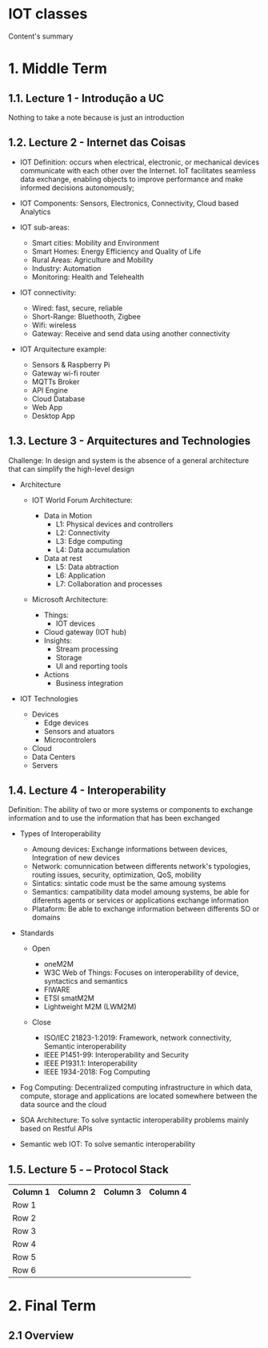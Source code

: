 # IOT classes
Content's summary


# 1. Middle Term

## 1.1. Lecture 1 - Introdução a UC

Nothing to take a note because is just an introduction 
   
## 1.2. Lecture 2 - Internet das Coisas

- IOT Definition: occurs when electrical, electronic, or mechanical devices communicate with each other over the Internet. IoT facilitates seamless data exchange, enabling objects to improve performance and make informed decisions autonomously;

- IOT Components: Sensors, Electronics, Connectivity, Cloud based Analytics

- IOT sub-areas: 
    - Smart cities: Mobility and Environment 
    - Smart Homes: Energy Efficiency and Quality of Life
    - Rural Areas: Agriculture and Mobility
    - Industry: Automation
    - Monitoring: Health and Telehealth  

- IOT connectivity: 
    - Wired: fast, secure, reliable
    - Short-Range: Bluethooth, Zigbee
    - Wifi: wireless
    - Gateway: Receive and send data using another connectivity

- IOT Arquitecture example: 
    - Sensors & Raspberry Pi
    - Gateway wi-fi router
    - MQTTs Broker
    - API Engine
    - Cloud Database
    - Web App
    - Desktop App

## 1.3. Lecture 3 - Arquitectures and Technologies
Challenge: In design and system is the absence of a general architecture that can simplify the high-level design

- Architecture
    - IOT World Forum Architecture:
        - Data in Motion
            - L1: Physical devices and controllers
            - L2: Connectivity
            - L3: Edge computing
            - L4: Data accumulation
        - Data at rest
            - L5: Data abtraction
            - L6: Application
            - L7: Collaboration and processes

    - Microsoft Architecture:
        - Things:
            - IOT devices
        - Cloud gateway (IOT hub)
        - Insights:
            - Stream processing
            - Storage
            - UI and reporting tools
        - Actions
            - Business integration

- IOT Technologies
    - Devices
        - Edge devices
        - Sensors and atuators
        - Microcontrolers
    - Cloud
    - Data Centers
    - Servers

## 1.4. Lecture 4 - Interoperability

Definition: The ability of two or more systems or components to exchange information and to use the information that has been exchanged

- Types of Interoperability
    - Amoung devices: Exchange informations between devices, Integration of new devices
    - Network: comunnication between differents network's typologies, routing issues, security, optimization, QoS, mobility
    - Sintatics: sintatic code must be the same amoung systems
    - Semantics: campatibility data model amoung systems, be able for diferents agents or services or applications exchange information
    - Plataform: Be able to exchange information between differents SO or domains

- Standards
    - Open
        - oneM2M
        - W3C Web of Things: Focuses on interoperability of device, syntactics and semantics
        - FIWARE
        - ETSI smatM2M
        - Lightweight M2M (LWM2M)
    
    - Close
        - ISO/IEC 21823-1:2019:  Framework, network connectivity, Semantic interoperability
        - IEEE P1451-99: Interoperability and Security
        - IEEE P1931.1: Interoperability
        - IEEE 1934-2018: Fog Computing

 - Fog Computing: Decentralized computing infrastructure in which data, compute, storage and applications are located somewhere between the data source and the cloud

 - SOA Architecture: To solve syntactic interoperability problems mainly based on Restful APIs

 - Semantic web IOT: To solve semantic interoperability

## 1.5. Lecture 5 - – Protocol Stack

<table>
  <tr>
    <th>Column 1</th>
    <th>Column 2</th>
    <th>Column 3</th>
    <th>Column 4</th>
  </tr>
  <tr>
    <td>Row 1</td>
    <td></td>
    <td></td>
    <td></td>
  </tr>
  <tr>
    <td>Row 2</td>
    <td></td>
    <td></td>
    <td></td>
  </tr>
  <tr>
    <td>Row 3</td>
    <td></td>
    <td></td>
    <td></td>
  </tr>
  <tr>
    <td>Row 4</td>
    <td></td>
    <td></td>
    <td></td>
  </tr>
  <tr>
    <td>Row 5</td>
    <td></td>
    <td></td>
    <td></td>
  </tr>
  <tr>
    <td>Row 6</td>
    <td></td>
    <td></td>
    <td></td>
  </tr>
</table>


# 2. Final Term

## 2.1 Overview
